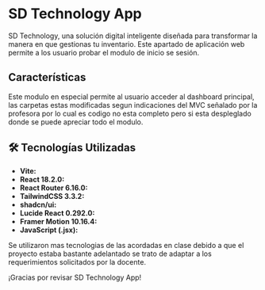 # SD Technology App

SD Technology, una solución digital inteligente diseñada para transformar la manera en que gestionas tu inventario. Este apartado de  aplicación web permite a los usuario probar el modulo de inicio se sesión.
##  Características

Este modulo en especial permite al usuario acceder al dashboard principal, las carpetas estas modificadas segun indicaciones del MVC señalado por la profesora por lo cual es codigo no esta completo pero si esta despleglado donde se puede apreciar todo el modulo.

## 🛠️ Tecnologías Utilizadas

*   **Vite:** 
*   **React 18.2.0:** 
*   **React Router 6.16.0:** 
*   **TailwindCSS 3.3.2:** 
*   **shadcn/ui:** 
*   **Lucide React 0.292.0:** 
*   **Framer Motion 10.16.4:** 
*   **JavaScript (.jsx):** 

Se utilizaron mas tecnologias de las acordadas en clase debido a que el proyecto estaba bastante adelantado se trato de adaptar a los requerimientos solicitados por la docente.

¡Gracias por revisar SD Technology App!
